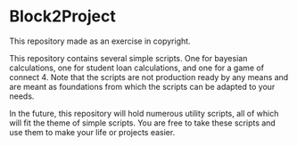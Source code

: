 # Block2Project

This repository made as an exercise in copyright.

This repository contains several simple scripts. One for bayesian calculations, one for student loan calculations, and one for a game of connect 4. Note that the scripts are not production ready by any means and are meant as foundations from which the scripts can be adapted to your needs. 

In the future, this repository will hold numerous utility scripts, all of which will fit the theme of simple scripts. You are free to take these scripts and use them to make your life or projects easier.
